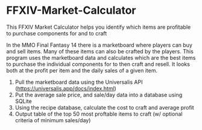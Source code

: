 # FFXIV-Market-Calculator
This FFXIV Market Calculator helps you identify which items are profitable to purchase components for and to craft

In the MMO Final Fantasy 14 there is a marketboard where players can buy and sell items. Many of these items can also be crafted by the players.
This program uses the marketboard data and calculates which are the best items to purchase the individual components for to then craft and resell.
It looks both at the profit per item and the daily sales of a given item.

1) Pull the marketboard data using the Universalis API (https://universalis.app/docs/index.html)
2) Put the average sale price, and sale/day data into a database using SQLite
3) Using the recipe database, calculate the cost to craft and average profit
4) Output table of the top 50 most proftable items to craft (w/ optional criteria of minimum sales/day)
